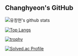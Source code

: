 ## Changhyeon's GitHub

![유창현's github stats](https://github-readme-stats.vercel.app/api?username=spaceOfSoul&show_icons=true&count_private=true)

[![Top Langs](https://github-readme-stats.vercel.app/api/top-langs/?username=spaceOfSoul&layout=compact)](https://github.com/spaceOfSoul/github-readme-stats)

[![trophy](https://github-profile-trophy.vercel.app/?username=spaceOfSoul&theme=onewhite)](https://github.com/spaceOfSoul/github-profile-trophy)

[![Solved.ac Profile](http://mazassumnida.wtf/api/v2/generate_badge?boj=ychh11232)](https://solved.ac/ychh11232/)
